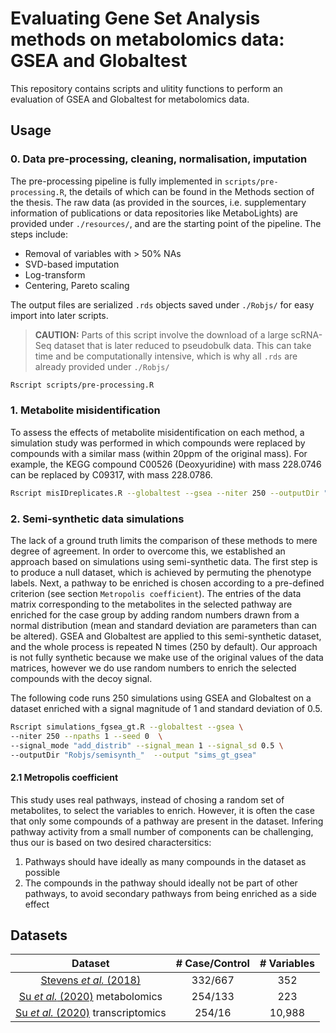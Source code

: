 # Evaluating Gene Set Analysis methods on metabolomics data: GSEA and Globaltest

This repository contains scripts and ulitity functions to perform an evaluation of GSEA and Globaltest for metabolomics data.

## Usage 

### 0. Data pre-processing, cleaning, normalisation, imputation

The pre-processing pipeline is fully implemented in `scripts/pre-processing.R`, the details of which can be found in the Methods section of the thesis.
The raw data (as provided in the sources, i.e. supplementary information of publications or data repositories like MetaboLights) are provided under `./resources/`, and are the starting point of the pipeline. The steps include:
  
  - Removal of variables with > 50% NAs
- SVD-based imputation
- Log-transform
- Centering, Pareto scaling

The output files are serialized `.rds` objects saved under `./Robjs/` for easy import into later scripts.

> **CAUTION:** Parts of this script involve the download of a large scRNA-Seq dataset that is later reduced to pseudobulk data. This can take time and be computationally intensive, which is why all `.rds` are already provided under `./Robjs/`

```bash 
Rscript scripts/pre-processing.R 
```


### 1. Metabolite misidentification

To assess the effects of metabolite misidentification on each method, a simulation study was performed in which compounds were replaced by compounds with a similar mass (within 20ppm of the original mass). For example, the KEGG compound C00526 (Deoxyuridine) with mass 228.0746 can be replaced by C09317, with mass 228.0786.

```bash 
Rscript misIDreplicates.R --globaltest --gsea --niter 250 --outputDir "./Robjs/misID" --seed 42
```

### 2. Semi-synthetic data simulations

The lack of a ground truth limits the comparison of these methods to mere degree of agreement. 
In order to overcome this, we established an approach based on simulations using semi-synthetic data. 
The first step is to produce a null dataset, which is achieved by permuting the phenotype labels.
Next, a pathway to be enriched is chosen according to a pre-defined criterion (see section `Metropolis coefficient`).
The entries of the data matrix corresponding to the metabolites in the selected pathway are enriched for the case group by adding random numbers drawn from a normal distribution (mean and standard deviation are parameters than can be altered).
GSEA and Globaltest are applied to this semi-synthetic dataset, and the whole process is repeated N times (250 by default).
Our approach is not fully synthetic because we make use of the original values of the data matrices, however we do use random numbers to enrich the selected compounds with the decoy signal.


The following code runs 250 simulations using GSEA and Globaltest on a dataset enriched with a signal magnitude of 1 and standard deviation of 0.5. 

```bash 
Rscript simulations_fgsea_gt.R --globaltest --gsea \
--niter 250 --npaths 1 --seed 0  \
--signal_mode "add_distrib" --signal_mean 1 --signal_sd 0.5 \
--outputDir "Robjs/semisynth_"  --output "sims_gt_gsea" 
```

#### 2.1 Metropolis coefficient

This study uses real pathways, instead of chosing a random set of metabolites, to select the variables to enrich.
However, it is often the case that only some compounds of a pathway are present in the dataset.
Infering pathway activity from a small number of components can be challenging, thus our is based on two desired charactersitics:
  
  1. Pathways should have ideally as many compounds in the dataset as possible
2. The compounds in the pathway should ideally not be part of other pathways, to avoid secondary pathways from being enriched as a side effect


## Datasets

|Dataset|# Case/Control|# Variables|
  |:---:|:---:|:---:|
  |[Stevens _et al._ (2018)](https://doi.org/10.1007/s11306-018-1393-1)| 332/667 | 352 |
  |[Su _et al._ (2020)](https://doi.org/10.1016/j.cell.2020.10.037) metabolomics| 254/133 | 223 |
  |[Su _et al._ (2020)](https://doi.org/10.1016/j.cell.2020.10.037) transcriptomics| 254/16 | 10,988 |
  
  
  
